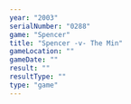 ```yaml
---
year: "2003"
serialNumber: "0288" 
game: "Spencer"
title: "Spencer -v- The Min"
gameLocation: ""
gameDate: ""
result: ""
resultType: ""
type: "game"
---
```

